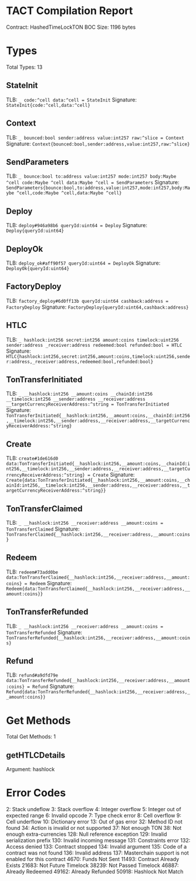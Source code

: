 # TACT Compilation Report
Contract: HashedTimeLockTON
BOC Size: 1196 bytes

# Types
Total Types: 13

## StateInit
TLB: `_ code:^cell data:^cell = StateInit`
Signature: `StateInit{code:^cell,data:^cell}`

## Context
TLB: `_ bounced:bool sender:address value:int257 raw:^slice = Context`
Signature: `Context{bounced:bool,sender:address,value:int257,raw:^slice}`

## SendParameters
TLB: `_ bounce:bool to:address value:int257 mode:int257 body:Maybe ^cell code:Maybe ^cell data:Maybe ^cell = SendParameters`
Signature: `SendParameters{bounce:bool,to:address,value:int257,mode:int257,body:Maybe ^cell,code:Maybe ^cell,data:Maybe ^cell}`

## Deploy
TLB: `deploy#946a98b6 queryId:uint64 = Deploy`
Signature: `Deploy{queryId:uint64}`

## DeployOk
TLB: `deploy_ok#aff90f57 queryId:uint64 = DeployOk`
Signature: `DeployOk{queryId:uint64}`

## FactoryDeploy
TLB: `factory_deploy#6d0ff13b queryId:uint64 cashback:address = FactoryDeploy`
Signature: `FactoryDeploy{queryId:uint64,cashback:address}`

## HTLC
TLB: `_ hashlock:int256 secret:int256 amount:coins timelock:uint256 sender:address _receiver:address redeemed:bool refunded:bool = HTLC`
Signature: `HTLC{hashlock:int256,secret:int256,amount:coins,timelock:uint256,sender:address,_receiver:address,redeemed:bool,refunded:bool}`

## TonTransferInitiated
TLB: `_ __hashlock:int256 __amount:coins __chainId:int256 __timelock:int256 __sender:address __receiver:address __targetCurrencyReceiverAddress:^string = TonTransferInitiated`
Signature: `TonTransferInitiated{__hashlock:int256,__amount:coins,__chainId:int256,__timelock:int256,__sender:address,__receiver:address,__targetCurrencyReceiverAddress:^string}`

## Create
TLB: `create#1de616d0 data:TonTransferInitiated{__hashlock:int256,__amount:coins,__chainId:int256,__timelock:int256,__sender:address,__receiver:address,__targetCurrencyReceiverAddress:^string} = Create`
Signature: `Create{data:TonTransferInitiated{__hashlock:int256,__amount:coins,__chainId:int256,__timelock:int256,__sender:address,__receiver:address,__targetCurrencyReceiverAddress:^string}}`

## TonTransferClaimed
TLB: `_ __hashlock:int256 __receiver:address __amount:coins = TonTransferClaimed`
Signature: `TonTransferClaimed{__hashlock:int256,__receiver:address,__amount:coins}`

## Redeem
TLB: `redeem#73add0be data:TonTransferClaimed{__hashlock:int256,__receiver:address,__amount:coins} = Redeem`
Signature: `Redeem{data:TonTransferClaimed{__hashlock:int256,__receiver:address,__amount:coins}}`

## TonTransferRefunded
TLB: `_ __hashlock:int256 __receiver:address __amount:coins = TonTransferRefunded`
Signature: `TonTransferRefunded{__hashlock:int256,__receiver:address,__amount:coins}`

## Refund
TLB: `refund#a9dfd79e data:TonTransferRefunded{__hashlock:int256,__receiver:address,__amount:coins} = Refund`
Signature: `Refund{data:TonTransferRefunded{__hashlock:int256,__receiver:address,__amount:coins}}`

# Get Methods
Total Get Methods: 1

## getHTLCDetails
Argument: hashlock

# Error Codes
2: Stack undeflow
3: Stack overflow
4: Integer overflow
5: Integer out of expected range
6: Invalid opcode
7: Type check error
8: Cell overflow
9: Cell underflow
10: Dictionary error
13: Out of gas error
32: Method ID not found
34: Action is invalid or not supported
37: Not enough TON
38: Not enough extra-currencies
128: Null reference exception
129: Invalid serialization prefix
130: Invalid incoming message
131: Constraints error
132: Access denied
133: Contract stopped
134: Invalid argument
135: Code of a contract was not found
136: Invalid address
137: Masterchain support is not enabled for this contract
4670: Funds Not Sent
11493: Contract Already Exists
21683: Not Future Timelock
38239: Not Passed Timelock
46887: Already Redeemed
49162: Already Refunded
50918: Hashlock Not Match